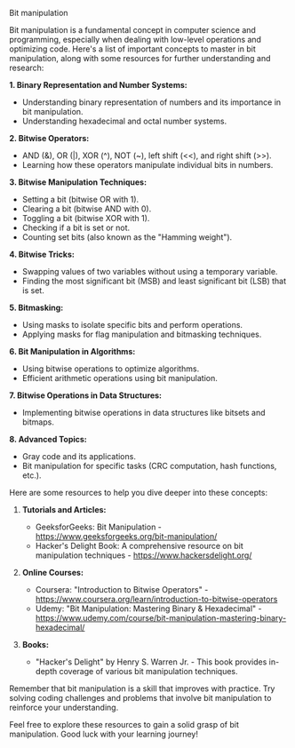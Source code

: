 Bit manipulation

Bit manipulation is a fundamental concept in computer science and programming, especially when dealing with low-level operations and optimizing code. Here's a list of important concepts to master in bit manipulation, along with some resources for further understanding and research:

**1. Binary Representation and Number Systems:**
   - Understanding binary representation of numbers and its importance in bit manipulation.
   - Understanding hexadecimal and octal number systems.

**2. Bitwise Operators:**
   - AND (&), OR (|), XOR (^), NOT (~), left shift (<<), and right shift (>>).
   - Learning how these operators manipulate individual bits in numbers.

**3. Bitwise Manipulation Techniques:**
   - Setting a bit (bitwise OR with 1).
   - Clearing a bit (bitwise AND with 0).
   - Toggling a bit (bitwise XOR with 1).
   - Checking if a bit is set or not.
   - Counting set bits (also known as the "Hamming weight").

**4. Bitwise Tricks:**
   - Swapping values of two variables without using a temporary variable.
   - Finding the most significant bit (MSB) and least significant bit (LSB) that is set.

**5. Bitmasking:**
   - Using masks to isolate specific bits and perform operations.
   - Applying masks for flag manipulation and bitmasking techniques.

**6. Bit Manipulation in Algorithms:**
   - Using bitwise operations to optimize algorithms.
   - Efficient arithmetic operations using bit manipulation.

**7. Bitwise Operations in Data Structures:**
   - Implementing bitwise operations in data structures like bitsets and bitmaps.

**8. Advanced Topics:**
   - Gray code and its applications.
   - Bit manipulation for specific tasks (CRC computation, hash functions, etc.).

Here are some resources to help you dive deeper into these concepts:

1. **Tutorials and Articles:**
   - GeeksforGeeks: Bit Manipulation - https://www.geeksforgeeks.org/bit-manipulation/
   - Hacker's Delight Book: A comprehensive resource on bit manipulation techniques - https://www.hackersdelight.org/

2. **Online Courses:**
   - Coursera: "Introduction to Bitwise Operators" - https://www.coursera.org/learn/introduction-to-bitwise-operators
   - Udemy: "Bit Manipulation: Mastering Binary & Hexadecimal" - https://www.udemy.com/course/bit-manipulation-mastering-binary-hexadecimal/

3. **Books:**
   - "Hacker's Delight" by Henry S. Warren Jr. - This book provides in-depth coverage of various bit manipulation techniques.

Remember that bit manipulation is a skill that improves with practice. Try solving coding challenges and problems that involve bit manipulation to reinforce your understanding.

Feel free to explore these resources to gain a solid grasp of bit manipulation. Good luck with your learning journey!
